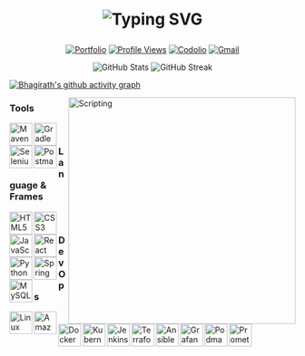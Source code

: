 <h1>
<p align="center">
  <img src="https://readme-typing-svg.demolab.com?font=Fira+Code&size=30&duration=3000&pause=1000&color=007BFB&center=true&vCenter=true&width=510&lines=Hey,+i'm+Bhagirath+Patel;DevOps+%7C+AWS+%7C+Automation;Welcome+to+my+GitHub+Profile" alt="Typing SVG" />
</p>
</h1>

<div align="center">

 <!-- Stats Section -->
 
[![Portfolio](https://img.shields.io/badge/Portfolio-Click_Here-green?style=flat&logo=firefox)](https://your-portfolio-link)
[![Profile Views](https://komarev.com/ghpvc/?username=bhagirath00&color=yellow)](https://github.com/bhagirath00)
[![Codolio](https://img.shields.io/badge/Codolio-Portfolio-orange)](https://codolio.com/profile/bhagirath00)
[![Gmail](https://img.shields.io/badge/Gmail-patelbhagirath736@gmail.com-D14836?style=flat&logo=gmail&logoColor=white)](mailto:patelbhagirath736@gmail.com)

</div>

<p align="center">
  <img src="https://github-readme-stats.vercel.app/api?username=Bhagirath00&show_icons=true&theme=transparent&hide_border=true&card_width=400" alt="GitHub Stats" />
  <img src="https://streak-stats.demolab.com?user=Bhagirath00&theme=transparent&hide_border=true&date_format=j%20M%5B%20Y%5D&card_width=400" alt="GitHub Streak" />
</p>


<!-- Contribution Graph -->
[![Bhagirath's github activity graph](https://github-readme-activity-graph.vercel.app/graph?username=Bhagirath00&theme=github-compact&hide_border=true)](https://github.com/Bhagirath00)


<!-- Right side GIF -->
<img align="right" alt="Scripting" width="400" src="https://cdn.dribbble.com/userupload/7725640/file/original-a2b82ab8779ece4c49df3672f7753ccb.gif">

<!-- Tools & Technologies -->
### Tools
<p>
  <img align="left" alt="Maven" width="40" src="https://cdn.jsdelivr.net/gh/devicons/devicon/icons/maven/maven-original.svg" />
  <img align="left" alt="Gradle" width="40" src="https://cdn.jsdelivr.net/gh/devicons/devicon/icons/gradle/gradle-original.svg" />
  <img align="left" alt="Selenium" width="40" src="https://cdn.jsdelivr.net/gh/devicons/devicon/icons/selenium/selenium-original.svg" />
  <img align="left" alt="Postman" width="40" src="https://www.vectorlogo.zone/logos/getpostman/getpostman-icon.svg" />
</p>
<br/>


### Language & Frames
<p>
  <img align="left" alt="HTML5" width="40" src="https://cdn.jsdelivr.net/gh/devicons/devicon/icons/html5/html5-original.svg" />
  <img align="left" alt="CSS3" width="40" src="https://cdn.jsdelivr.net/gh/devicons/devicon/icons/css3/css3-original.svg" />
  <img align="left" alt="JavaScript" width="40" src="https://cdn.jsdelivr.net/gh/devicons/devicon/icons/javascript/javascript-original.svg" />
  <img align="left" alt="React" width="40" src="https://cdn.jsdelivr.net/gh/devicons/devicon/icons/react/react-original.svg" />
  <img align="left" alt="Python" width="40" src="https://cdn.jsdelivr.net/gh/devicons/devicon/icons/python/python-original.svg" />
<!--   <img align="left" alt="Node.js" width="40" src="https://cdn.jsdelivr.net/gh/devicons/devicon/icons/nodejs/nodejs-original.svg" /> -->
  <img align="left" alt="Spring Boot" width="40" src="https://cdn.jsdelivr.net/gh/devicons/devicon/icons/spring/spring-original.svg" />
  <img align="left" alt="MySQL" width="40" src="https://cdn.jsdelivr.net/gh/devicons/devicon/icons/mysql/mysql-original.svg" />
</p>
<br/>

### DevOps
<p>
  <img align="left" alt="Linux" width="40" src="https://cdn.jsdelivr.net/gh/devicons/devicon/icons/linux/linux-original.svg" />
  <img align="left" alt="Amazon Web Services" height="40" src="https://cdn.jsdelivr.net/gh/devicons/devicon/icons/amazonwebservices/amazonwebservices-line-wordmark.svg" />
  <img align="left" alt="Docker" width="40" src="https://cdn.jsdelivr.net/gh/devicons/devicon/icons/docker/docker-plain-wordmark.svg" />
  <img align="left" alt="Kubernetes" width="40" src="https://cdn.jsdelivr.net/gh/devicons/devicon/icons/kubernetes/kubernetes-plain.svg" />
  <img align="left" alt="Jenkins" width="40" src="https://cdn.jsdelivr.net/gh/devicons/devicon/icons/jenkins/jenkins-original.svg" />
  <img align="left" alt="Terraform" width="40" src="https://cdn.jsdelivr.net/gh/devicons/devicon/icons/terraform/terraform-original.svg" />
  <img align="left" alt="Ansible" width="40" src="https://cdn.jsdelivr.net/gh/devicons/devicon/icons/ansible/ansible-original.svg" />
  <img align="left" alt="Grafana" width="40" src="https://cdn.jsdelivr.net/gh/devicons/devicon/icons/grafana/grafana-original.svg" />
  <img align="left" alt="Podman" width="40" src="https://cdn.jsdelivr.net/gh/devicons/devicon/icons/podman/podman-original.svg" />
  <img align="left" alt="Prometheus" width="40" src="https://cdn.jsdelivr.net/gh/devicons/devicon/icons/prometheus/prometheus-original.svg" />
</p>
<br/>

